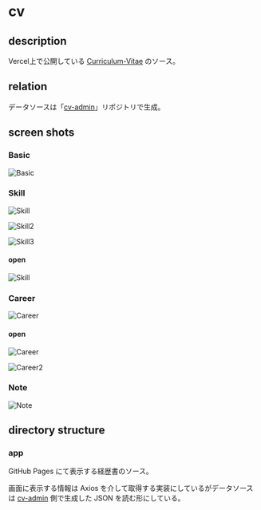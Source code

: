 # cv

## description

Vercel上で公開している [Curriculum-Vitae](https://cv-lovat-theta-75.vercel.app/) のソース。

## relation

データソースは「[cv-admin](https://github.com/sky0621/cv-admin)」リポジトリで生成。

## screen shots

### Basic
![Basic](pics/basic.png)

### Skill
![Skill](pics/skill.png)

![Skill2](pics/skill2.png)

![Skill3](pics/skill3.png)

#### open
![Skill](pics/skill_open.png)

### Career
![Career](pics/career.png)

#### open
![Career](pics/career_open.png)

![Career2](pics/career_open2.png)

### Note
![Note](pics/note.png)

## directory structure

### app

GitHub Pages にて表示する経歴書のソース。

画面に表示する情報は Axios を介して取得する実装にしているがデータソースは [cv-admin](https://github.com/sky0621/cv-admin) 側で生成した JSON を読む形にしている。
